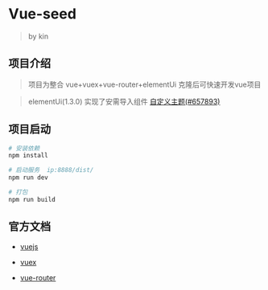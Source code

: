 # Vue-seed

> by kin


## 项目介绍

> 项目为整合 vue+vuex+vue-router+elementUi 克隆后可快速开发vue项目

> elementUi(1.3.0) 实现了安需导入组件  [自定义主题(#657893)](http://element.eleme.io/#/zh-CN/component/custom-theme)

## 项目启动

```bash
# 安装依赖
npm install

# 启动服务  ip:8888/dist/
npm run dev

# 打包
npm run build
```

## 官方文档
- [vuejs](https://cn.vuejs.org/v2/guide/)

- [vuex](http://vuex.vuejs.org/zh-cn/intro.html)

- [vue-router](https://router.vuejs.org/zh-cn/)
